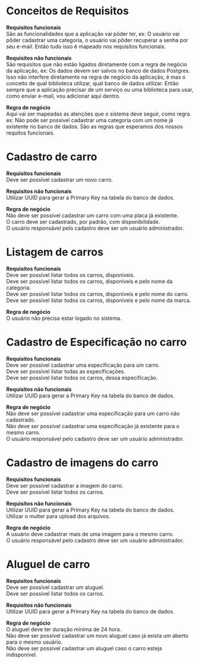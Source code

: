 # Conceitos de Requisitos

**Requisitos funcionais**
<br />
São as funcionalidades que a aplicação vai pôder ter,
ex: O usuário vai pôder cadastrar uma categoria, o usuário vai pôder
recuperar a senha por seu e-mail. Então tudo isso é mapeado nos requisitos
funcionais.

**Requisitos não funcionais**
<br />
São requisitos que não estão ligados diretamente com a regra de negócio
da aplicação, ex: Os dados devem ser salvos no banco de dados Postgres.
Isso não interfere diretamente na regra de negócio da aplicação, é mas
o conceito de qual biblioteca utilizar, qual banco de dados utilizar.
Então sempre que a aplicação precisar de um serviço ou uma biblioteca
para usar, como enviar e-mail, vou adicionar aqui dentro.

**Regra de negócio**
<br />
Aqui vai ser mapeadas as atenções que o sistema deve seguir, como regra.
ex: Não pode ser possível cadastrar uma categoria com um nome já existente
no banco de dados. São as regras que esperamos dos nossos requitos funcionais.

# Cadastro de carro

**Requisitos funcionais** <br />
Deve ser possível cadastrar um novo carro. <br />

**Requisitos não funcionais** <br />
Utilizar UUID para gerar a Primary Key na tabela do banco de dados. <br />

**Regra de negócio** <br />
Não deve ser possível cadastrar um carro com uma placa já existente. <br />
O carro deve ser cadastrado, por padrão, com disponibilidade. <br />
O usuário responsável pelo cadastro deve ser um usuário administrador. <br />

# Listagem de carros

**Requisitos funcionais**
<br />
Deve ser possível listar todos os carros, disponíveis. <br />
Deve ser possível listar todos os carros, disponíveis e pelo nome da categoria. <br />
Deve ser possível listar todos os carros, disponíveis e pelo nome do carro. <br />
Deve ser possível listar todos os carros, disponíveis e pelo nome da marca. <br />

**Regra de negócio**
<br />
O usuário não precisa estar logado no sistema. <br />

# Cadastro de Especificação no carro

**Requisitos funcionais**<br />
Deve ser possível cadastrar uma especificação para um carro. <br />
Deve ser possível listar todas as especificações. <br />
Deve ser possível listar todos os carros, dessa especificação. <br />

**Requisitos não funcionais**<br />
Utilizar UUID para gerar a Primary Key na tabela do banco de dados. <br />

**Regra de negócio**<br />
Não deve ser possível cadastrar uma especificação para um carro não cadastrado. <br />
Não deve ser possível cadastrar uma especificação já existente para o mesmo carro. <br />
O usuário responsável pelo cadastro deve ser um usuário administrador. <br />

# Cadastro de imagens do carro

**Requisitos funcionais**<br />
Deve ser possível cadastrar a imagem do carro. <br />
Deve ser possível listar todos os carros. <br />

**Requisitos não funcionais**<br />
Utilizar UUID para gerar a Primary Key na tabela do banco de dados. <br />
Utilizar o multer para upload dos arquivos. <br />

**Regra de negócio**<br />
A usuário deve cadastrar mais de uma imagem para o mesmo carro. <br />
O usuário responsável pelo cadastro deve ser um usuário administrador. <br />

# Aluguel de carro

**Requisitos funcionais**<br />
Deve ser possível cadastrar um aluguel. <br />
Deve ser possível listar todos os carros. <br />

**Requisitos não funcionais**<br />
Utilizar UUID para gerar a Primary Key na tabela do banco de dados. <br />

**Regra de negócio**<br />
O aluguel deve ter duração mínima de 24 hora. <br />
Não deve ser possível cadastrar um novo aluguel caso já exista um aberto para o mesmo usuário. <br />
Não deve ser possível cadastrar um aluguel caso o carro esteja indisponível. <br />

